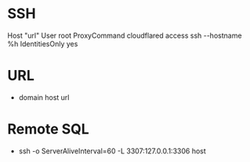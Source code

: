 # SSH
Host "url" User root ProxyCommand cloudflared access ssh --hostname %h IdentitiesOnly yes

# URL 
- domain host url

# Remote SQL 
- ssh -o ServerAliveInterval=60 -L 3307:127.0.0.1:3306 host

